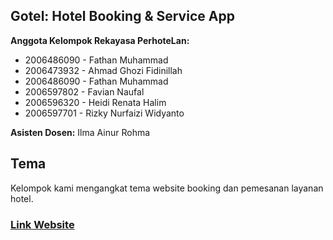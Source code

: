 ##	 Gotel: Hotel Booking & Service App
**Anggota Kelompok Rekayasa PerhoteLan:**
- 2006486090 - Fathan Muhammad
- 2006473932 - Ahmad Ghozi Fidinillah
- 2006486090 - Fathan Muhammad
- 2006597802 - Favian Naufal
- 2006596320 - Heidi Renata Halim
- 2006597701 - Rizky Nurfaizi Widyanto

**Asisten Dosen:** Ilma Ainur Rohma

## Tema
Kelompok kami mengangkat tema website booking dan pemesanan layanan hotel.

### [Link Website](https://tkrpl.fly.dev)